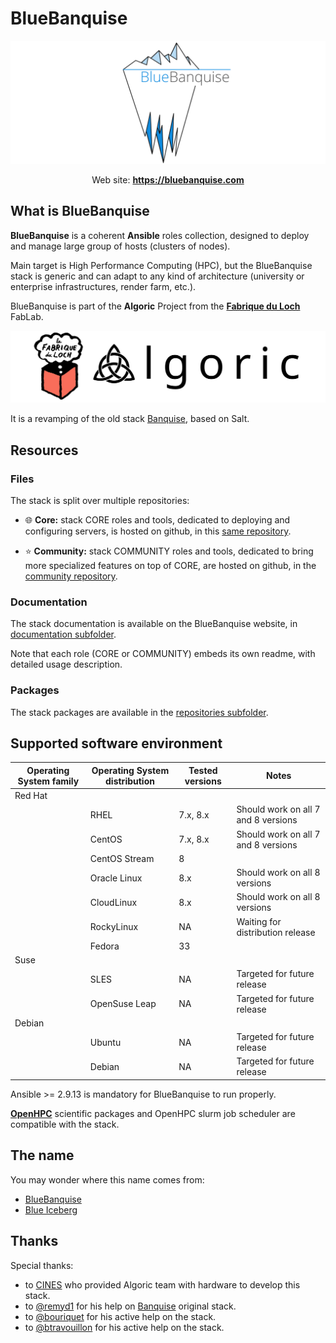 # BlueBanquise
![BlueBanquise Logo](resources/pictures/BlueBanquise_logo_large.svg)

<p align="center">
  Web site: <a href="https://bluebanquise.com"><b>https://bluebanquise.com</b></a>
</p>

## What is BlueBanquise

**BlueBanquise** is a coherent **Ansible** roles collection, designed to deploy and manage large group of hosts (clusters of nodes).

Main target is High Performance Computing (HPC), but the BlueBanquise stack is generic and can adapt to any kind of architecture (university or enterprise infrastructures, render farm, etc.).

BlueBanquise is part of the **Algoric** Project from the [**Fabrique du Loch**](https://www.lafabriqueduloch.org/fr/accueil/) FabLab.

![BlueBanquise Logo](resources/pictures/FabriqueDuLochAlgoric_logo_large.svg)

It is a revamping of the old stack [Banquise](https://github.com/oxedions/banquise), based on Salt.

## Resources

### Files

The stack is split over multiple repositories:

* :globe_with_meridians: **Core:** stack CORE roles and tools, dedicated to deploying and configuring servers, is hosted on github, in this [same repository](https://github.com/bluebanquise/bluebanquise).

* :star: **Community:** stack COMMUNITY roles and tools, dedicated to bring more specialized features on top of CORE, are hosted on github, in the [community repository](https://github.com/bluebanquise/community).

### Documentation

The stack documentation is available on the BlueBanquise website, in [documentation subfolder](https://bluebanquise.com/documentation/).

Note that each role (CORE or COMMUNITY) embeds its own readme, with detailed
usage description.

### Packages

The stack packages are available in the [repositories subfolder](https://bluebanquise.com/repository/).

## Supported software environment

| Operating System family | Operating System distribution | Tested versions    | Notes                               |
| ----------------------- | ----------------------------- | ------------------ | ----------------------------------- |
| Red Hat                 |                               |                    |                                     |
|                         | RHEL                          | 7.x, 8.x           | Should work on all 7 and 8 versions |
|                         | CentOS                        | 7.x, 8.x           | Should work on all 7 and 8 versions |
|                         | CentOS Stream                 | 8                  |                                     |
|                         | Oracle Linux                  | 8.x                | Should work on all 8 versions       |
|                         | CloudLinux                    | 8.x                | Should work on all 8 versions       |
|                         | RockyLinux                    | NA                 | Waiting for distribution release    |
|                         | Fedora                        | 33                 |                                     |
| Suse                    |                               |                    |                                     |
|                         | SLES                          | NA                 | Targeted for future release         |
|                         | OpenSuse Leap                 | NA                 | Targeted for future release         |
| Debian                  |                               |                    |                                     |
|                         | Ubuntu                        | NA                 | Targeted for future release         |
|                         | Debian                        | NA                 | Targeted for future release         |

Ansible >= 2.9.13 is mandatory for BlueBanquise to run properly.

**[OpenHPC](https://openhpc.community/downloads/)** scientific packages and OpenHPC slurm job scheduler are compatible with the stack.

## The name

You may wonder where this name comes from:

* [BlueBanquise](https://en.wikipedia.org/wiki/File:Blue_iceberg_in_the_Ilulissat_icefjord.jpg)
* [Blue Iceberg](https://en.wikipedia.org/wiki/Blue_iceberg)

## Thanks

Special thanks:

* to [CINES](https://www.cines.fr/en/) who provided Algoric team with hardware to develop this stack.
* to [@remyd1](https://github.com/remyd1) for his help on [Banquise](https://github.com/oxedions/banquise) original stack.
* to [@bouriquet](https://github.com/bouriquet) for his active help on the stack.
* to [@btravouillon](https://github.com/btravouillon) for his active help on the stack.
